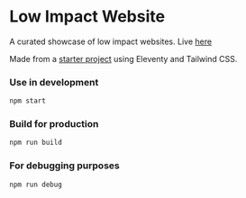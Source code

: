# Low Impact Website

A curated showcase of low impact websites. Live [here](https://low-impact.netlify.app/)

Made from a [starter project](https://github.com/dafiulh/vredeburg) using Eleventy and Tailwind CSS.

### Use in development

```bash
npm start
```

### Build for production

```bash
npm run build
```

### For debugging purposes

```bash
npm run debug
```
